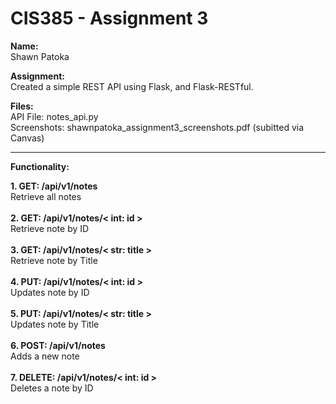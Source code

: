 # CIS385 - Assignment 3
**Name:** <br>
Shawn Patoka

**Assignment:**<br>
Created a simple REST API using Flask, and Flask-RESTful.

**Files:**<br>
API File: notes_api.py<br>
Screenshots: shawnpatoka_assignment3_screenshots.pdf (subitted via Canvas)

<hr />

**Functionality:**

**1. GET: /api/v1/notes** <br>
 Retrieve all notes<br><br>
**2. GET: /api/v1/notes/< int: id >**<br>
Retrieve note by ID<br><br>
**3. GET: /api/v1/notes/< str: title >**<br>
Retrieve note by Title<br><br>
**4. PUT: /api/v1/notes/< int: id >**<br>
Updates note by ID<br><br>
**5. PUT: /api/v1/notes/< str: title >**<br>
Updates note by Title<br><br>
**6. POST: /api/v1/notes**<br>
Adds a new note<br><br>
**7. DELETE: /api/v1/notes/< int: id >**<br>
Deletes a note by ID